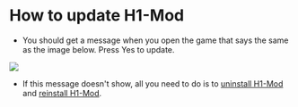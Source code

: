 # How to update H1-Mod

* You should get a message when you open the game that says the same as the image below. Press Yes to update.

![](/img/updater.png)

* If this message doesn't show, all you need to do is to [uninstall H1-Mod](uninstall) and [reinstall H1-Mod](install#installing-the-h1-mod-client).